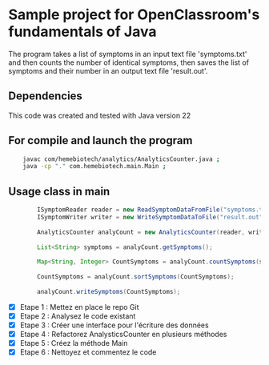 # Sample project for OpenClassroom's fundamentals of Java

The program takes a list of symptoms in an input text file 'symptoms.txt' and then counts the number of identical symptoms, then saves the list of symptoms and their number in an output text file 'result.out'.

## Dependencies
This code was created and tested with Java version 22

## For compile and launch the program

```bash
    javac com/hemebiotech/analytics/AnalyticsCounter.java ;
    java -cp "." com.hemebiotech.main.Main ;

```

## Usage class in main

```java
        ISymptomReader reader = new ReadSymptomDataFromFile("symptoms.txt");
        ISymptomWriter writer = new WriteSymptomDataToFile("result.out");
        
        AnalyticsCounter analyCount = new AnalyticsCounter(reader, writer);
        
        List<String> symptoms = analyCount.getSymptoms();
                
        Map<String, Integer> CountSymptoms = analyCount.countSymptoms(symptoms);
        
        CountSymptoms = analyCount.sortSymptoms(CountSymptoms);
                
        analyCount.writeSymptoms(CountSymptoms);
```

- [x] Etape 1 : Mettez en place le repo Git
- [x] Etape 2 : Analysez le code existant 
- [x] Etape 3 : Créer une interface pour l'écriture des données
- [x] Etape 4 : Refactorez AnalysticsCounter en plusieurs méthodes
- [x] Etape 5 : Créez la méthode Main
- [x] Etape 6 : Nettoyez et commentez le code 
